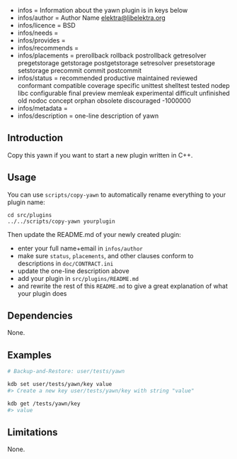 - infos = Information about the yawn plugin is in keys below
- infos/author = Author Name <elektra@libelektra.org>
- infos/licence = BSD
- infos/needs =
- infos/provides =
- infos/recommends =
- infos/placements = prerollback rollback postrollback getresolver pregetstorage getstorage postgetstorage setresolver presetstorage setstorage precommit commit postcommit
- infos/status = recommended productive maintained reviewed conformant compatible coverage specific unittest shelltest tested nodep libc configurable final preview memleak experimental difficult unfinished old nodoc concept orphan obsolete discouraged -1000000
- infos/metadata =
- infos/description = one-line description of yawn

## Introduction

Copy this yawn if you want to start a new
plugin written in C++.

## Usage

You can use `scripts/copy-yawn`
to automatically rename everything to your
plugin name:

	cd src/plugins
	../../scripts/copy-yawn yourplugin

Then update the README.md of your newly created plugin:

- enter your full name+email in `infos/author`
- make sure `status`, `placements`, and other clauses conform to
  descriptions in `doc/CONTRACT.ini`
- update the one-line description above
- add your plugin in `src/plugins/README.md`
- and rewrite the rest of this `README.md` to give a great
  explanation of what your plugin does

## Dependencies

None.

## Examples

```sh
# Backup-and-Restore: user/tests/yawn

kdb set user/tests/yawn/key value
#> Create a new key user/tests/yawn/key with string "value"

kdb get /tests/yawn/key
#> value
```

## Limitations

None.
